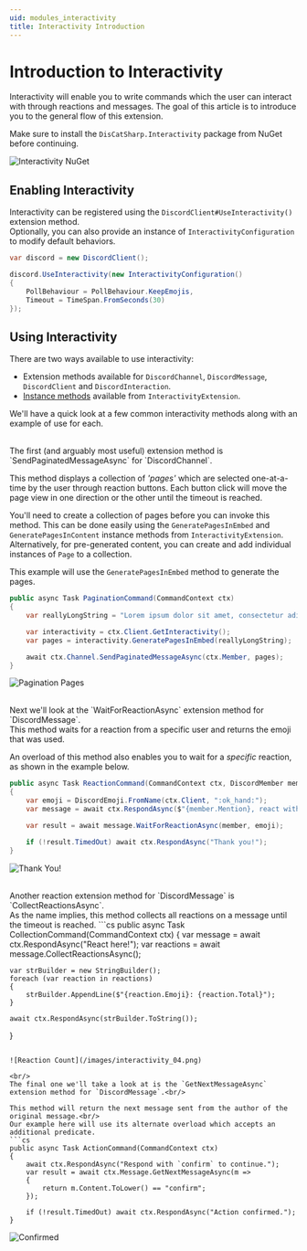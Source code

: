 ```yaml
---
uid: modules_interactivity
title: Interactivity Introduction
---
```


# Introduction to Interactivity
Interactivity will enable you to write commands which the user can interact with through reactions and messages.
The goal of this article is to introduce you to the general flow of this extension.

Make sure to install the `DisCatSharp.Interactivity` package from NuGet before continuing.

![Interactivity NuGet](/images/interactivity_01.png)

## Enabling Interactivity
Interactivity can be registered using the `DiscordClient#UseInteractivity()` extension method.<br/>
Optionally, you can also provide an instance of `InteractivityConfiguration` to modify default behaviors.

```cs
var discord = new DiscordClient();

discord.UseInteractivity(new InteractivityConfiguration()
{
    PollBehaviour = PollBehaviour.KeepEmojis,
    Timeout = TimeSpan.FromSeconds(30)
});
```

## Using Interactivity

There are two ways available to use interactivity:

* Extension methods available for `DiscordChannel`, `DiscordMessage`, `DiscordClient` and `DiscordInteraction`.
* [Instance methods](xref:DisCatSharp.Interactivity.InteractivityExtension#methods) available from `InteractivityExtension`.

We'll have a quick look at a few common interactivity methods along with an example of use for each.

<br/>
The first (and arguably most useful) extension method is `SendPaginatedMessageAsync` for `DiscordChannel`.

This method displays a collection of *'pages'* which are selected one-at-a-time by the user through reaction buttons.
Each button click will move the page view in one direction or the other until the timeout is reached.

You'll need to create a collection of pages before you can invoke this method.
This can be done easily using the `GeneratePagesInEmbed` and `GeneratePagesInContent` instance methods from `InteractivityExtension`.<br/>
Alternatively, for pre-generated content, you can create and add individual instances of `Page` to a collection.

This example will use the `GeneratePagesInEmbed` method to generate the pages.
```cs
public async Task PaginationCommand(CommandContext ctx)
{
    var reallyLongString = "Lorem ipsum dolor sit amet, consectetur adipiscing ..."

    var interactivity = ctx.Client.GetInteractivity();
    var pages = interactivity.GeneratePagesInEmbed(reallyLongString);

    await ctx.Channel.SendPaginatedMessageAsync(ctx.Member, pages);
}
```

![Pagination Pages](/images/interactivity_02.png)

<br/>
Next we'll look at the `WaitForReactionAsync` extension method for `DiscordMessage`.<br/>
This method waits for a reaction from a specific user and returns the emoji that was used.

An overload of this method also enables you to wait for a *specific* reaction, as shown in the example below.
```cs
public async Task ReactionCommand(CommandContext ctx, DiscordMember member)
{
    var emoji = DiscordEmoji.FromName(ctx.Client, ":ok_hand:");
    var message = await ctx.RespondAsync($"{member.Mention}, react with {emoji}.");

    var result = await message.WaitForReactionAsync(member, emoji);

    if (!result.TimedOut) await ctx.RespondAsync("Thank you!");
}
```

![Thank You!](/images/interactivity_03.png)

<br/>
Another reaction extension method for `DiscordMessage` is `CollectReactionsAsync`.<br/>
As the name implies, this method collects all reactions on a message until the timeout is reached.
```cs
public async Task CollectionCommand(CommandContext ctx)
{
    var message = await ctx.RespondAsync("React here!");
    var reactions = await message.CollectReactionsAsync();

    var strBuilder = new StringBuilder();
    foreach (var reaction in reactions)
    {
        strBuilder.AppendLine($"{reaction.Emoji}: {reaction.Total}");
    }

    await ctx.RespondAsync(strBuilder.ToString());
}
```

![Reaction Count](/images/interactivity_04.png)

<br/>
The final one we'll take a look at is the `GetNextMessageAsync` extension method for `DiscordMessage`.<br/>

This method will return the next message sent from the author of the original message.<br/>
Our example here will use its alternate overload which accepts an additional predicate.
```cs
public async Task ActionCommand(CommandContext ctx)
{
    await ctx.RespondAsync("Respond with `confirm` to continue.");
    var result = await ctx.Message.GetNextMessageAsync(m =>
    {
        return m.Content.ToLower() == "confirm";
    });

    if (!result.TimedOut) await ctx.RespondAsync("Action confirmed.");
}
```

![Confirmed](/images/interactivity_05.png)
